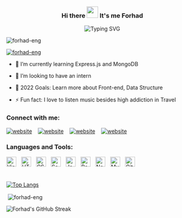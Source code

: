 <h3 align="center" dir="auto">
    Hi there <a target="_blank" rel="noopener noreferrer" href="https://camo.githubusercontent.com/e8e7b06ecf583bc040eb60e44eb5b8e0ecc5421320a92929ce21522dbc34c891/68747470733a2f2f6d656469612e67697068792e636f6d2f6d656469612f6876524a434c467a6361737252346961377a2f67697068792e676966"><img src="https://camo.githubusercontent.com/e8e7b06ecf583bc040eb60e44eb5b8e0ecc5421320a92929ce21522dbc34c891/68747470733a2f2f6d656469612e67697068792e636f6d2f6d656469612f6876524a434c467a6361737252346961377a2f67697068792e676966" width="30" data-canonical-src="https://media.giphy.com/media/hvRJCLFzcasrR4ia7z/giphy.gif" style="max-width: 100%;"></a> It's me Forhad
</h3>

<p dir="auto" align="center"><img alt="Typing SVG" src="https://readme-typing-svg.herokuapp.com?center=true&vCenter=true&lines=Welcome+to+my+profile;Skilled+in+HTML%2CCSS+%26+Frameworks;Also+JavaScript%2CReact%2CExpress.js;Besides+MongoDB%2CPhp%2CMySql+%26+Git;Always+learning+new+things&font=Fira+Code&width=440&height=45&color=f75c7e&vCenter=true&size=22" style="max-width: 100%;"></a></p>

<img src="https://komarev.com/ghpvc/?username=forhad-eng&label=Profile%20views&color=0e75b6&style=flat" alt="forhad-eng" />

<a href="https://github.com/ryo-ma/github-profile-trophy"><img src="https://github-profile-trophy.vercel.app/?username=forhad-eng&title=Repositories,Commits,Stars,Followers,Issues,PullRequest" alt="forhad-eng" /></a>

-   🌱 I’m currently learning Express.js and MongoDB </p>
-   👯 I’m looking to have an intern </p>
-   🥅 2022 Goals: Learn more about Front-end, Data Structure </p>
-   ⚡ Fun fact: I love to listen music besides high addiction in Travel </p>

### Connect with me:

[![website](https://i.ibb.co/SwbctJZ/facebook.png)](https://facebook.com/forhadu2)
&nbsp;&nbsp;
[![website](https://i.ibb.co/rmSQnzy/instagram.png)](https://instagram.com/forhad_63)
&nbsp;&nbsp;
[![website](https://i.ibb.co/WzzchgT/linkedin.png)](https://linkedin.com/in/forhadu)
&nbsp;&nbsp;
[![website](https://i.ibb.co/rtmf95X/youtube.png)](https://www.youtube.com/channel/UCIHZMGQKQkl4qQIqxM70blw)

### Languages and Tools:

<img align="left" alt="Visual Studio Code" width="26px" src="https://cdn.jsdelivr.net/gh/devicons/devicon/icons/vscode/vscode-original.svg" style="padding-right:10px;" />
<img align="left" alt="HTML5" width="26px" src="https://cdn.jsdelivr.net/gh/devicons/devicon/icons/html5/html5-original.svg" style="padding-right:10px;" />
<img align="left" alt="CSS3" width="26px" src="https://cdn.jsdelivr.net/gh/devicons/devicon/icons/css3/css3-original.svg" style="padding-right:10px;" />
<img align="left" alt="Sass" width="26px" src="https://cdn.jsdelivr.net/gh/devicons/devicon/icons/sass/sass-original.svg" style="padding-right:10px;" />
<img align="left" alt="JavaScript" width="26px" src="https://cdn.jsdelivr.net/gh/devicons/devicon/icons/javascript/javascript-original.svg" style="padding-right:10px;" />
<img align="left" alt="React" width="26px" src="https://cdn.jsdelivr.net/gh/devicons/devicon/icons/react/react-original.svg" style="padding-right:10px;" />
<img align="left" alt="Node.js" width="26px" src="https://cdn.jsdelivr.net/gh/devicons/devicon/icons/nodejs/nodejs-original.svg" style="padding-right:10px;" />
<img align="left" alt="MySQL" width="26px" src="https://cdn.jsdelivr.net/gh/devicons/devicon/icons/mysql/mysql-original.svg" style="padding-right:10px;" />
<img align="left" alt="Git" width="26px" src="https://cdn.jsdelivr.net/gh/devicons/devicon/icons/git/git-original.svg" style="padding-right:10px;" />

<br />
<br />
<br />

[![Top Langs](https://github-readme-stats.vercel.app/api/top-langs/?username=forhad-eng&langs_count=8)](https://github.com/forhad-eng/github-readme-stats)

<p>&nbsp;<img align="center" src="https://github-readme-stats.vercel.app/api?username=forhad-eng&show_icons=true&locale=en" alt="forhad-eng" /></p>

<p><img align="left" alt="Forhad's GitHub Streak" src="https://github-readme-streak-stats.herokuapp.com/?user=forhad-eng" /></p>

[facebook]: https://facebook.com/forhadu2
[instagram]: https://instagram.com/forhad_63
[linkedin]: https://linkedin.com/in/forhadu
[youtube]: https://www.youtube.com/channel/UCIHZMGQKQkl4qQIqxM70blw
